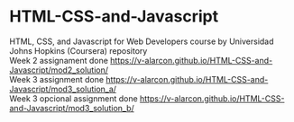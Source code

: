 # HTML-CSS-and-Javascript
HTML, CSS, and Javascript for Web Developers course by Universidad Johns Hopkins (Coursera) repository<br/>
Week 2 assignament done https://v-alarcon.github.io/HTML-CSS-and-Javascript/mod2_solution/<br/>
Week 3 assignment done https://v-alarcon.github.io/HTML-CSS-and-Javascript/mod3_solution_a/<br/>
Week 3 opcional assignment done https://v-alarcon.github.io/HTML-CSS-and-Javascript/mod3_solution_b/
